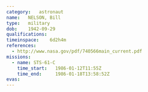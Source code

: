 ```yaml
---
category:	astronaut
name:	NELSON, Bill
type:	military
dob:	1942-09-29
qualifications:
timeinspace:	6d2h4m
references:
  - http://www.nasa.gov/pdf/740566main_current.pdf
missions:
  - name: STS-61-C
    time_start:   1986-01-12T11:55Z
    time_end:     1986-01-18T13:58:52Z
evas:
---
```

